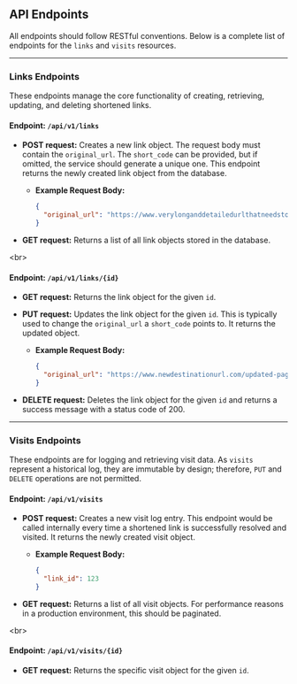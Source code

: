 ## API Endpoints

All endpoints should follow RESTful conventions. Below is a complete list of endpoints for the `links` and `visits` resources.

-----

### Links Endpoints

These endpoints manage the core functionality of creating, retrieving, updating, and deleting shortened links.

#### **Endpoint:** `/api/v1/links`

  * **POST request:**
    Creates a new link object. The request body must contain the `original_url`. The `short_code` can be provided, but if omitted, the service should generate a unique one. This endpoint returns the newly created link object from the database.

      * **Example Request Body:**
        ```json
        {
          "original_url": "https://www.verylonganddetailedurlthatneedstobeshortened.com/articles/2025/some-interesting-topic"
        }
        ```

  * **GET request:**
    Returns a list of all link objects stored in the database.

\<br\>

#### **Endpoint:** `/api/v1/links/{id}`

  * **GET request:**
    Returns the link object for the given `id`.

  * **PUT request:**
    Updates the link object for the given `id`. This is typically used to change the `original_url` a `short_code` points to. It returns the updated object.

      * **Example Request Body:**
        ```json
        {
          "original_url": "https://www.newdestinationurl.com/updated-page"
        }
        ```

  * **DELETE request:**
    Deletes the link object for the given `id` and returns a success message with a status code of 200.

-----

### Visits Endpoints

These endpoints are for logging and retrieving visit data. As `visits` represent a historical log, they are immutable by design; therefore, `PUT` and `DELETE` operations are not permitted.

#### **Endpoint:** `/api/v1/visits`

  * **POST request:**
    Creates a new visit log entry. This endpoint would be called internally every time a shortened link is successfully resolved and visited. It returns the newly created visit object.

      * **Example Request Body:**
        ```json
        {
          "link_id": 123
        }
        ```

  * **GET request:**
    Returns a list of all visit objects. For performance reasons in a production environment, this should be paginated.

\<br\>

#### **Endpoint:** `/api/v1/visits/{id}`

  * **GET request:**
    Returns the specific visit object for the given `id`.